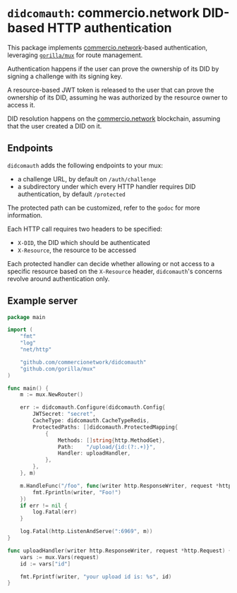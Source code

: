 # `didcomauth`: commercio.network DID-based HTTP authentication

This package implements [commercio.network](https://github.com/commercionetwork/commercionetwork)\-based
 authentication, leveraging [`gorilla/mux`](http://github.com/gorilla/mux) for route management.
 
Authentication happens if the user can prove the ownership of its DID by signing a challenge with its signing key.

A resource-based JWT token is released to the user that can prove the ownership of its DID, assuming he was authorized
by the resource owner to access it.

DID resolution happens on the [commercio.network](https://github.com/commercionetwork/commercionetwork) blockchain, 
assuming that the user created a DID on it.

## Endpoints

`didcomauth` adds the following endpoints to your mux:

 - a challenge URL, by default on `/auth/challenge`
 - a subdirectory under which every HTTP handler requires DID authentication, by default `/protected`
 
The protected path can be customized, refer to the `godoc` for more information.

Each HTTP call requires two headers to be specified:

 - `X-DID`, the DID which should be authenticated
 - `X-Resource`, the resource to be accessed

Each protected handler can decide whether allowing or not access to a specific resource based on the `X-Resource` header,
`didcomauth`'s concerns revolve around authentication only.

 
## Example server

```go
package main

import (
	"fmt"
	"log"
	"net/http"

	"github.com/commercionetwork/didcomauth"
	"github.com/gorilla/mux"
)

func main() {
	m := mux.NewRouter()

	err := didcomauth.Configure(didcomauth.Config{
		JWTSecret: "secret",
		CacheType: didcomauth.CacheTypeRedis,
		ProtectedPaths: []didcomauth.ProtectedMapping{
			{
				Methods: []string{http.MethodGet},
				Path:    "/upload/{id:(?:.+)}",
				Handler: uploadHandler,
			},
		},
	}, m)

	m.HandleFunc("/foo", func(writer http.ResponseWriter, request *http.Request) {
		fmt.Fprintln(writer, "Foo!")
	})
	if err != nil {
		log.Fatal(err)
	}

	log.Fatal(http.ListenAndServe(":6969", m))
}

func uploadHandler(writer http.ResponseWriter, request *http.Request) {
	vars := mux.Vars(request)
	id := vars["id"]

	fmt.Fprintf(writer, "your upload id is: %s", id)
}

```